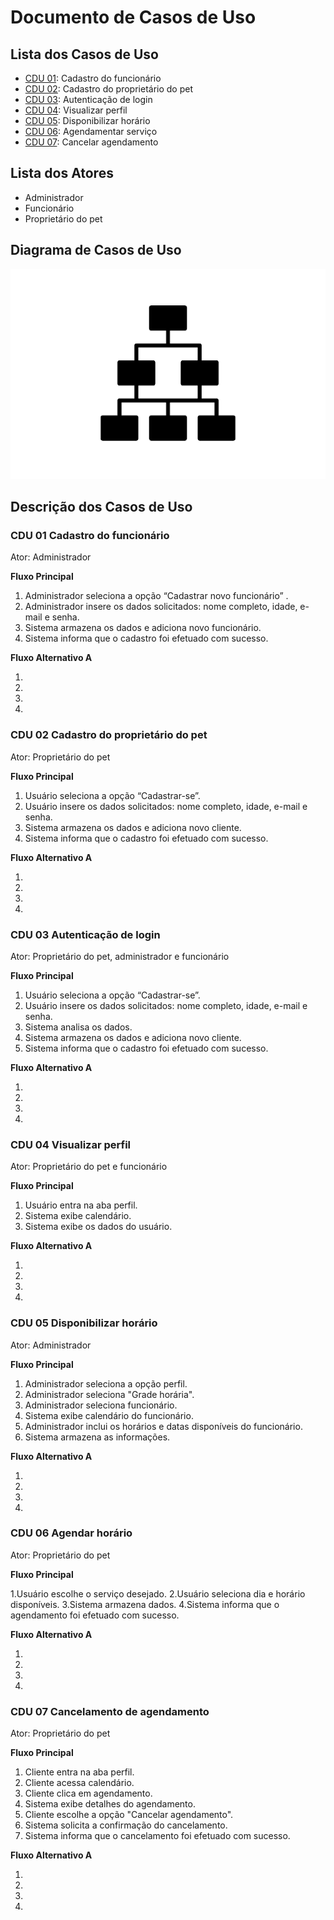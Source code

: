 # Documento de Casos de Uso

## Lista dos Casos de Uso

 - [CDU 01](#CDU-01): Cadastro do funcionário
 - [CDU 02](#CDU-02): Cadastro do proprietário do pet
 - [CDU 03](#CDU-03): Autenticação de login 
 - [CDU 04](#CDU-04): Visualizar perfil
 - [CDU 05](#CDU-05): Disponibilizar horário
 - [CDU 06](#CDU-06): Agendamentar serviço
 - [CDU 07](#CDU-07): Cancelar agendamento

## Lista dos Atores
 
 - Administrador
 - Funcionário
 - Proprietário do pet

## Diagrama de Casos de Uso

![Diagrama de Casos de Uso](diagrama-exemplo.png)

## Descrição dos Casos de Uso

### CDU 01 Cadastro do funcionário

Ator: Administrador


**Fluxo Principal**

1. Administrador seleciona a opção “Cadastrar novo funcionário” .
2. Administrador insere os dados solicitados: nome completo, idade, e-mail e senha.
3. Sistema armazena os dados e adiciona novo funcionário. 
4. Sistema informa que o cadastro foi efetuado com sucesso. 


**Fluxo Alternativo A**

1.
2.
3.
4.
  

### CDU 02 Cadastro do proprietário do pet

Ator: Proprietário do pet

**Fluxo Principal**

1. Usuário seleciona a opção “Cadastrar-se”. 
2. Usuário insere os dados solicitados: nome completo, idade, e-mail e senha. 
3. Sistema armazena os dados e adiciona novo cliente. 
4. Sistema informa que o cadastro foi efetuado com sucesso. 


**Fluxo Alternativo A**

 1.
 2.
 3.
 4.


### CDU 03 Autenticação de login

Ator: Proprietário do pet, administrador e funcionário

**Fluxo Principal**

1. Usuário seleciona a opção “Cadastrar-se”. 
2. Usuário insere os dados solicitados: nome completo, idade, e-mail e senha. 
3. Sistema analisa os dados. 
4. Sistema armazena os dados e adiciona novo cliente. 
5. Sistema informa que o cadastro foi efetuado com sucesso. 

**Fluxo Alternativo A**

1.
2.
3.
4.
 
 
 ### CDU 04 Visualizar perfil

Ator: Proprietário do pet e funcionário

**Fluxo Principal**

1. Usuário entra na aba perfil. 
2. Sistema exibe calendário. 
3. Sistema exibe os dados do usuário. 


**Fluxo Alternativo A**

1.
2.
3.
4.

   
### CDU 05 Disponibilizar horário

Ator: Administrador

**Fluxo Principal**

1. Administrador seleciona a opção perfil. 
2. Administrador seleciona "Grade horária". 
3. Administrador seleciona funcionário. 
4. Sistema exibe calendário do funcionário. 
5. Administrador inclui os horários e datas disponíveis do funcionário.
6. Sistema armazena as informações. 

**Fluxo Alternativo A**

1.
2.
3.
4. 
 
 
 ### CDU 06 Agendar horário

Ator: Proprietário do pet

**Fluxo Principal**

 1.Usuário escolhe o serviço desejado. 
 2.Usuário seleciona dia e horário disponíveis. 
 3.Sistema armazena dados. 
 4.Sistema informa que o agendamento foi efetuado com sucesso. 


**Fluxo Alternativo A**

1.
2.
3.
4.
   

 ### CDU 07 Cancelamento de agendamento

Ator: Proprietário do pet

**Fluxo Principal**

 1. Cliente entra na aba perfil. 
 2. Cliente acessa calendário. 
 3. Cliente clica em agendamento. 
 4. Sistema exibe detalhes do agendamento. 
 5. Cliente escolhe a opção "Cancelar agendamento". 
 6. Sistema solicita a confirmação do cancelamento. 
 7. Sistema informa que o cancelamento foi efetuado com sucesso.

**Fluxo Alternativo A**

1.
2.
3.
4.   



